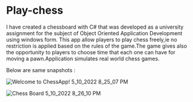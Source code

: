 # Play-chess

I have created a chessboard with C# that was developed as a university assignment for the subject of Object Oriented Application Development using windows form. This app allow players to play chess freely,ie no restriction is applied based on the rules of the game.The game gives also the opportunity to players to choose time that each one can have for moving a pawn.Application simulates real world chess games.

Below are same snapshots  :


![Welcome to ChessApp! 5_10_2022 8_25_07 PM](https://user-images.githubusercontent.com/47723760/167687332-3d8478ed-be20-4e32-9f75-267c8bee62bc.png)



![Chess Board 5_10_2022 8_26_10 PM](https://user-images.githubusercontent.com/47723760/167687362-92ada519-6933-48a6-afce-facfff0d2329.png)
